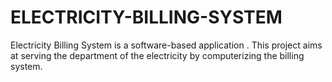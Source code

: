# ELECTRICITY-BILLING-SYSTEM
Electricity Billing System is a software-based application . This project aims at serving the department of the electricity by computerizing the billing system.
